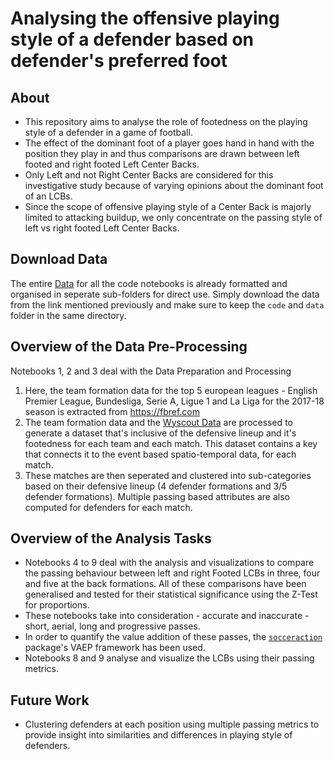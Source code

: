 # Analysing the offensive playing style of a defender based on defender's preferred foot
## About
- This repository aims to analyse the role of footedness on the playing style of a defender in a game of football.<br>
- The effect of the dominant foot of a player goes hand in hand with the position they play in and thus comparisons are drawn between left footed and right footed Left Center Backs. <br>
- Only Left and not Right Center Backs are considered for this investigative study because of varying opinions about the dominant foot of an LCBs.<br> 
- Since the scope of offensive playing style of a Center Back is majorly limited to attacking buildup, we only concentrate on the passing style of left vs right footed Left Center Backs. <br>

## Download Data
The entire [Data](https://drive.google.com/drive/folders/1uk9jFdjHnN0BZOjbXeB4eidDlwacuTG0?usp=sharing) for all the code notebooks is already formatted and organised in seperate sub-folders for direct use. Simply download the data from the link mentioned previously and make sure to keep the `code` and `data` folder in the same directory. <br>

## Overview of the Data Pre-Processing
Notebooks 1, 2 and 3 deal with the Data Preparation and Processing <br>
1. Here, the team formation data for the top 5 european leagues - English Premier League, Bundesliga, Serie A, Ligue 1 and La Liga for the 2017-18 season is extracted from https://fbref.com 
2. The team formation data and the [Wyscout Data](https://figshare.com/collections/Soccer_match_event_dataset/4415000/5) are processed to generate a dataset that's inclusive of the defensive lineup and it's footedness for each team and each match. This dataset contains a key that connects it to the event based spatio-temporal data, for each match.
3. These matches are then seperated and clustered into sub-categories based on their defensive lineup (4 defender formations and 3/5 defender formations). Multiple passing based attributes are also computed for defenders for each match.

## Overview of the Analysis Tasks
- Notebooks 4 to 9 deal with the analysis and visualizations to compare the passing behaviour between left and right Footed LCBs in three, four and five at the back formations. All of these comparisons have been generalised and tested for their statistical significance using the Z-Test for proportions. <br>
- These notebooks take into consideration - accurate and inaccurate - short, aerial, long and progressive passes. <br> 
- In order to quantify the value addition of these passes, the [`socceraction`](https://github.com/ML-KULeuven/socceraction) package's VAEP framework has been used. <br>
- Notebooks 8 and 9 analyse and visualize the LCBs using their passing metrics.

## Future Work
- Clustering defenders at each position using multiple passing metrics to provide insight into similarities and differences in playing style of defenders.
